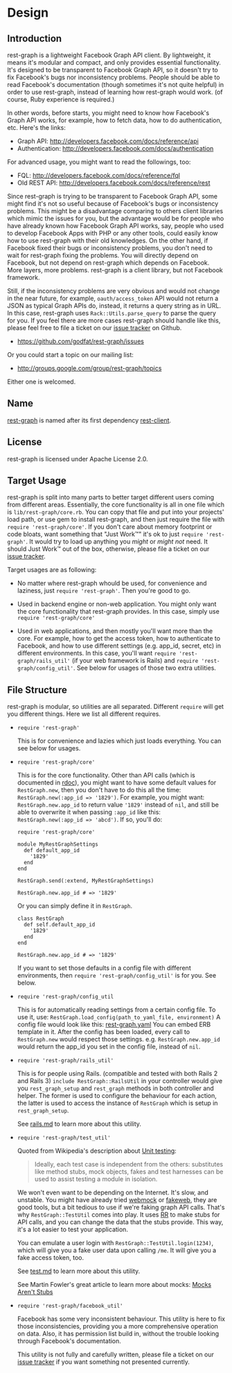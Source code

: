 
# Design

## Introduction

rest-graph is a lightweight Facebook Graph API client.  By lightweight, it
means it's modular and compact, and only provides essential functionality.
It's designed to be transparent to Facebook Graph API, so it doesn't try to
fix Facebook's bugs nor inconsistency problems.  People should be able to
read Facebook's documentation (though sometimes it's not quite helpful) in
order to use rest-graph, instead of learning how rest-graph would work.
(of course, Ruby experience is required.)

In other words, before starts, you might need to know how Facebook's Graph
API works, for example, how to fetch data, how to do authentication, etc.
Here's the links:

* Graph API: <http://developers.facebook.com/docs/reference/api>
* Authentication: <http://developers.facebook.com/docs/authentication>

For advanced usage, you might want to read the followings, too:

* FQL: <http://developers.facebook.com/docs/reference/fql>
* Old REST API: <http://developers.facebook.com/docs/reference/rest>

Since rest-graph is trying to be transparent to Facebook Graph API, some
might find it's not so useful because of Facebook's bugs or inconsistency
problems.  This might be a disadvantage comparing to others client libraries
which mimic the issues for you, but the advantage would be for people who
have already known how Facebook Graph API works, say, people who used to
develop Facebook Apps with PHP or any other tools, could easily know how to
use rest-graph with their old knowledges.  On the other hand, if Facebook
fixed their bugs or inconsistency problems, you don't need to wait for
rest-graph fixing the problems.  You will directly depend on Facebook,
but not depend on rest-graph which depends on Facebook.  More layers,
more problems.  rest-graph is a client library, but not Facebook framework.

Still, if the inconsistency problems are very obvious and would not change
in the near future, for example, `oauth/access_token` API would not return
a JSON as typical Graph APIs do, instead, it returns a query string as in
URL.  In this case, rest-graph uses `Rack::Utils.parse_query` to parse the
query for you.  If you feel there are more cases rest-graph should handle
like this, please feel free to file a ticket on our [issue tracker][] on
Github.

* <https://github.com/godfat/rest-graph/issues>

Or you could start a topic on our mailing list:

* <http://groups.google.com/group/rest-graph/topics>

Either one is welcomed.

## Name

[rest-graph][] is named after its first dependency [rest-client][].

[rest-graph]: https://github.com/godfat/rest-graph
[rest-client]: https://github.com/archiloque/rest-client

## License

rest-graph is licensed under Apache License 2.0.

## Target Usage

rest-graph is split into many parts to better target different users coming
from different areas.  Essentially, the core functionality is all in one file
which is `lib/rest-graph/core.rb`.  You can copy that file and put into your
projects' load path, or use gem to install rest-graph, and then just require
the file with `require 'rest-graph/core'`.  If you don't care about memory
footprint or code bloats, want something that "Just Work&trade;" it's ok to
just `require 'rest-graph'`.  It would try to load up anything you *might*
or *might not* need.  It should Just Work&trade; out of the box, otherwise,
please file a ticket on our [issue tracker][].

[issue tracker]: https://github.com/godfat/rest-graph/issues

Target usages are as following:

* No matter where rest-graph whould be used, for convenience and laziness,
  just `require 'rest-graph'`.  Then you're good to go.

* Used in backend engine or non-web application.  You might only want the
  core functionality that rest-graph provides.  In this case, simply use
  `require 'rest-graph/core'`

* Used in web applications, and then mostly you'll want more than the core.
  For example, how to get the access token, how to authenticate to Facebook,
  and how to use different settings (e.g. app_id, secret, etc) in different
  environments.  In this case, you'll want `require 'rest-graph/rails_util'`
  (if your web framework is Rails) and `require 'rest-graph/config_util'`.
  See below for usages of those two extra utilities.

## File Structure

rest-graph is modular, so utilities are all separated.  Different `require`
will get you different things.  Here we list all different requires.

* `require 'rest-graph'`

  This is for convenience and lazies which just loads everything.
  You can see below for usages.

* `require 'rest-graph/core'`

  This is for the core functionality.  Other than API calls (which is
  documented in [rdoc][]), you might want to have some default values
  for `RestGraph.new`, then you don't have to do this all the time:
  `RestGraph.new(:app_id => '1829')`.  For example, you might want:
  `RestGraph.new.app_id` to return value `'1829'` instead of `nil`,
  and still be able to overwrite it when passing `:app_id` like this:
  `RestGraph.new(:app_id => 'abcd')`. If so, you'll do:

      require 'rest-graph/core'

      module MyRestGraphSettings
        def default_app_id
          '1829'
        end
      end

      RestGraph.send(:extend, MyRestGraphSettings)

      RestGraph.new.app_id # => '1829'

  Or you can simply define it in `RestGraph`.

      class RestGraph
        def self.default_app_id
          '1829'
        end
      end

      RestGraph.new.app_id # => '1829'

  If you want to set those defaults in a config file with different
  environments, then `require 'rest-graph/config_util'` is for you.
  See below.

[rdoc]: http://rdoc.info/projects/godfat/rest-graph

* `require 'rest-graph/config_util`

  This is for automatically reading settings from a certain config file.
  To use it, use: `RestGraph.load_config(path_to_yaml_file, environment)`
  A config file would look like this: [rest-graph.yaml][]  You can embed
  ERB template in it.  After the config has been loaded, every call to
  `RestGraph.new` would respect those settings.  e.g. `RestGraph.new.app_id`
  would return the app_id you set in the config file, instead of `nil`.

[rest-graph.yaml]: ../test/config/rest-graph.yaml

* `require 'rest-graph/rails_util'`

  This is for people using Rails. (compatible and tested with both Rails 2
  and Rails 3)  `include RestGraph::RailsUtil` in your controller would
  give you `rest_graph_setup` and `rest_graph` methods in both controller
  and helper.  The former is used to configure the behaviour for each action,
  the latter is used to access the instance of `RestGraph` which is setup in
  `rest_graph_setup`.

  See [rails.md][] to learn more about this utility.

[rails.md]: rails.md

* `require 'rest-graph/test_util'`

  Quoted from Wikipedia's description about [Unit testing][]:

  > Ideally, each test case is independent from the others: substitutes
  > like method stubs, mock objects, fakes and test harnesses can be
  > used to assist testing a module in isolation.

  We won't even want to be depending on the Internet.  It's slow, and
  unstable.  You might have already tried [webmock][] or [fakeweb][],
  they are good tools, but a bit tedious to use if we're faking graph
  API calls.  That's why `RestGraph::TestUtil` comes into play.  It uses
  [RR][] to make stubs for API calls, and you can change the data that
  the stubs provide.  This way, it's a lot easier to test your application.

  You can emulate a user login with `RestGraph::TestUtil.login(1234)`,
  which will give you a fake user data upon calling `/me`.  It will
  give you a fake access token, too.

  See [test.md][] to learn more about this utility.

  See Martin Fowler's great article to learn more about mocks:
  [Mocks Aren't Stubs][]

[Unit testing]: http://en.wikipedia.org/wiki/Unit_testing
[webmock]: https://github.com/bblimke/webmock
[fakeweb]: https://github.com/chrisk/fakeweb
[RR]: https://github.com/btakita/rr
[test.md]: test.md
[Mocks Aren't Stubs]: http://martinfowler.com/articles/mocksArentStubs.html

* `require 'rest-graph/facebook_util'`

  Facebook has some very inconsistent behaviour.  This utility is here to
  fix those inconsistencies, providing you a more comprehensive operation
  on data.  Also, it has permission list build in, without the trouble
  looking through Facebook's documentation.

  This utility is not fully and carefully written, please file a ticket
  on our [issue tracker][] if you want something not presented currently.
